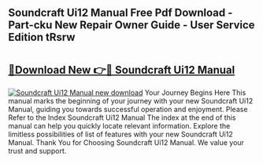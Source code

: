 ## Soundcraft Ui12 Manual Free Pdf Download - Part-cku New Repair Owner Guide - User Service Edition tRsrw

# <h2><a href="http://cf20840.oget.top/?id=Soundcraft+Ui12+Manual">🔗Download New 👉🔴 Soundcraft Ui12 Manual</a></h2>

[![Soundcraft Ui12 Manual new download](https://i.imgur.com/5g1atiW.png)](http://cf20840.oget.top/?id=Soundcraft+Ui12+Manual)
Your Journey Begins Here This manual marks the beginning of your journey with your new Soundcraft Ui12 Manual, guiding you towards successful operation and enjoyment. Please Refer to the Index Soundcraft Ui12 Manual The index at the end of this manual can help you quickly locate relevant information. Explore the limitless possibilities of list of features with your new Soundcraft Ui12 Manual. Thank You for Choosing Soundcraft Ui12 Manual. We value your trust and support.
